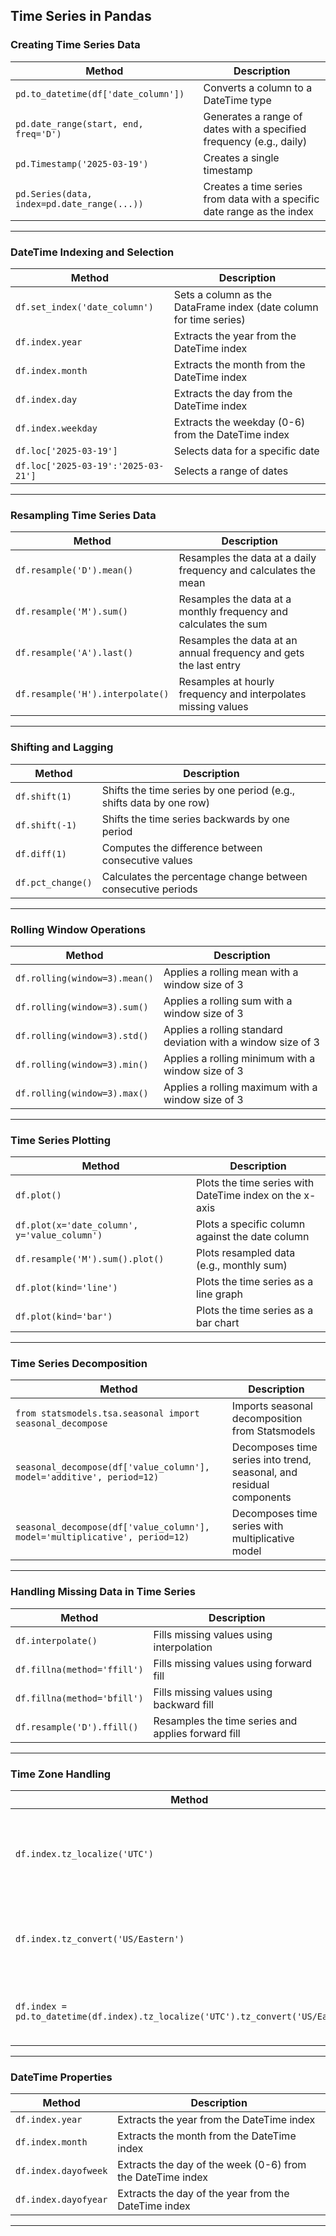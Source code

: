 ## **Time Series in Pandas**

### **Creating Time Series Data**  
| Method | Description |  
|--------|-------------|  
| `pd.to_datetime(df['date_column'])` | Converts a column to a DateTime type |  
| `pd.date_range(start, end, freq='D')` | Generates a range of dates with a specified frequency (e.g., daily) |  
| `pd.Timestamp('2025-03-19')` | Creates a single timestamp |  
| `pd.Series(data, index=pd.date_range(...))` | Creates a time series from data with a specific date range as the index |  

---

### **DateTime Indexing and Selection**  
| Method | Description |  
|--------|-------------|  
| `df.set_index('date_column')` | Sets a column as the DataFrame index (date column for time series) |  
| `df.index.year` | Extracts the year from the DateTime index |  
| `df.index.month` | Extracts the month from the DateTime index |  
| `df.index.day` | Extracts the day from the DateTime index |  
| `df.index.weekday` | Extracts the weekday (0-6) from the DateTime index |  
| `df.loc['2025-03-19']` | Selects data for a specific date |  
| `df.loc['2025-03-19':'2025-03-21']` | Selects a range of dates |  

---

### **Resampling Time Series Data**  
| Method | Description |  
|--------|-------------|  
| `df.resample('D').mean()` | Resamples the data at a daily frequency and calculates the mean |  
| `df.resample('M').sum()` | Resamples the data at a monthly frequency and calculates the sum |  
| `df.resample('A').last()` | Resamples the data at an annual frequency and gets the last entry |  
| `df.resample('H').interpolate()` | Resamples at hourly frequency and interpolates missing values |  

---

### **Shifting and Lagging**  
| Method | Description |  
|--------|-------------|  
| `df.shift(1)` | Shifts the time series by one period (e.g., shifts data by one row) |  
| `df.shift(-1)` | Shifts the time series backwards by one period |  
| `df.diff(1)` | Computes the difference between consecutive values |  
| `df.pct_change()` | Calculates the percentage change between consecutive periods |  

---

### **Rolling Window Operations**  
| Method | Description |  
|--------|-------------|  
| `df.rolling(window=3).mean()` | Applies a rolling mean with a window size of 3 |  
| `df.rolling(window=3).sum()` | Applies a rolling sum with a window size of 3 |  
| `df.rolling(window=3).std()` | Applies a rolling standard deviation with a window size of 3 |  
| `df.rolling(window=3).min()` | Applies a rolling minimum with a window size of 3 |  
| `df.rolling(window=3).max()` | Applies a rolling maximum with a window size of 3 |  

---

### **Time Series Plotting**  
| Method | Description |  
|--------|-------------|  
| `df.plot()` | Plots the time series with DateTime index on the x-axis |  
| `df.plot(x='date_column', y='value_column')` | Plots a specific column against the date column |  
| `df.resample('M').sum().plot()` | Plots resampled data (e.g., monthly sum) |  
| `df.plot(kind='line')` | Plots the time series as a line graph |  
| `df.plot(kind='bar')` | Plots the time series as a bar chart |  

---

### **Time Series Decomposition**  
| Method | Description |  
|--------|-------------|  
| `from statsmodels.tsa.seasonal import seasonal_decompose` | Imports seasonal decomposition from Statsmodels |  
| `seasonal_decompose(df['value_column'], model='additive', period=12)` | Decomposes time series into trend, seasonal, and residual components |  
| `seasonal_decompose(df['value_column'], model='multiplicative', period=12)` | Decomposes time series with multiplicative model |  

---

### **Handling Missing Data in Time Series**  
| Method | Description |  
|--------|-------------|  
| `df.interpolate()` | Fills missing values using interpolation |  
| `df.fillna(method='ffill')` | Fills missing values using forward fill |  
| `df.fillna(method='bfill')` | Fills missing values using backward fill |  
| `df.resample('D').ffill()` | Resamples the time series and applies forward fill |  

---

### **Time Zone Handling**  
| Method | Description |  
|--------|-------------|  
| `df.index.tz_localize('UTC')` | Localizes the DateTime index to a specified time zone (e.g., UTC) |  
| `df.index.tz_convert('US/Eastern')` | Converts the DateTime index to a different time zone |  
| `df.index = pd.to_datetime(df.index).tz_localize('UTC').tz_convert('US/Eastern')` | Converts DateTime index with time zone conversion |  

---

### **DateTime Properties**  
| Method | Description |  
|--------|-------------|  
| `df.index.year` | Extracts the year from the DateTime index |  
| `df.index.month` | Extracts the month from the DateTime index |  
| `df.index.dayofweek` | Extracts the day of the week (0-6) from the DateTime index |  
| `df.index.dayofyear` | Extracts the day of the year from the DateTime index |  

---
